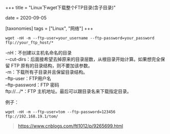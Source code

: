 +++
title = "Linux下wget下载整个FTP目录(含子目录)"

date = 2020-09-05

[taxonomies]
tags = ["Linux", "网络"]
+++
```shell
wget -nH -m --ftp-user=your_username --ftp-password=your_password ftp://your_ftp_host/*
```

-nH：不创建以主机名命名的目录  
--cut-dirs：后面接希望去掉原来的目录层数，从根目录开始计算。如果想完全保留 FTP 原有的目录结构，则不要加该参数。  
-m：下载所有子目录并且保留目录结构。  
–ftp-user：FTP用户名  
–ftp-password：FTP 密码  
ftp://.../*：FTP 主机地址。最后可以跟目录名来下载指定目录。

例子：

```shell
wget -nH -m --ftp-user=tom --ftp-password=123456 ftp://192.168.19.1/tom/
```

> https://www.cnblogs.com/ftl1012/p/9265699.html
